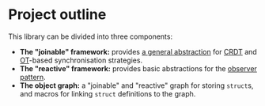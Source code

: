 # Project outline

This library can be divided into three components:

- **The "joinable" framework:** provides [a general abstraction](state-management-theory.pdf) for [CRDT](https://en.wikipedia.org/wiki/Conflict-free_replicated_data_type) and [OT](https://en.wikipedia.org/wiki/Operational_transformation)-based synchronisation strategies.
- **The "reactive" framework:** provides basic abstractions for the [observer pattern](https://en.wikipedia.org/wiki/Observer_pattern).
- **The object graph:** a "joinable" and "reactive" graph for storing `struct`s, and macros for linking `struct` definitions to the graph.
